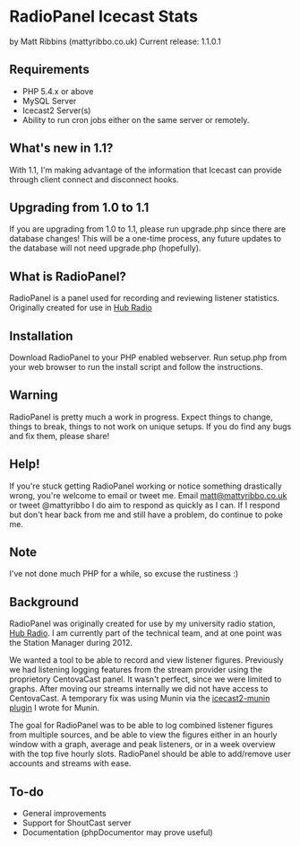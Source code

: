 RadioPanel Icecast Stats
===========
by Matt Ribbins (mattyribbo.co.uk)
Current release: 1.1.0.1

Requirements
------------
 * PHP 5.4.x or above
 * MySQL Server
 * Icecast2 Server(s)
 * Ability to run cron jobs either on the same server or remotely.
 
What's new in 1.1?
------------------
With 1.1, I'm making advantage of the information that Icecast can provide through client connect and disconnect hooks. 

Upgrading from 1.0 to 1.1
-------------------------
If you are upgrading from 1.0 to 1.1, please run upgrade.php since there are database changes! This will be a one-time process, any future updates to the database will not need upgrade.php (hopefully). 



What is RadioPanel?
-----
RadioPanel is a panel used for recording and reviewing listener statistics. Originally created for use in [Hub Radio](http://www.hubradio.co.uk)

Installation
------------
Download RadioPanel to your PHP enabled webserver. Run setup.php from your web browser to run the install script and follow the instructions.

Warning
-------
RadioPanel is pretty much a work in progress. Expect things to change, things to break, things to not work on unique setups. If you do find any bugs and fix them, please share!
 
Help!
-----
If you're stuck getting RadioPanel working or notice something drastically wrong, you're welcome to email or tweet me. 
Email matt@mattyribbo.co.uk or tweet @mattyribbo
I do aim to respond as quickly as I can. If I respond but don't hear back from me and still have a problem, do continue to poke me.

Note
----
I've not done much PHP for a while, so excuse the rustiness :)

Background
----------
RadioPanel was originally created for use by my university radio station, [Hub Radio](http://www.hubradio.co.uk). I am currently part of the technical team, and at one point was the Station Manager during 2012.

We wanted a tool to be able to record and view listener figures. Previously we had listening logging features from the stream provider using the proprietory CentovaCast panel. It wasn't perfect, since we were limited to graphs. After moving our streams internally we did not have access to CentovaCast. A temporary fix was using Munin via the [icecast2-munin plugin](http://www.github.com/mattyribbo/icecast2-munin) I wrote for Munin.

The goal for RadioPanel was to be able to log combined listener figures from multiple sources, and be able to view the figures either in an hourly window with a graph, average and peak listeners, or in a week overview with the top five hourly slots. RadioPanel should be able to add/remove user accounts and streams with ease.

To-do
-----
- General improvements
- Support for ShoutCast server
- Documentation (phpDocumentor may prove useful)